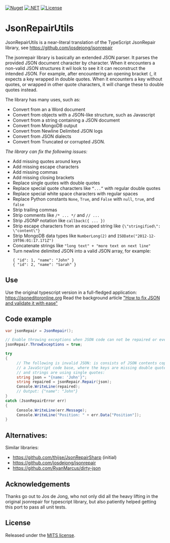 [![Nuget](https://img.shields.io/nuget/v/https%3A%2F%2Fwww.nuget.org%2Fpackages%2FJsonRepairUtils)](https://www.nuget.org/packages/JsonRepairUtils)
[![.NET](https://github.com/rstm-sf/JsonRepairUtils/actions/workflows/dotnet_test.yml/badge.svg)](https://github.com/rstm-sf/JsonRepairUtils/actions/workflows/dotnet.yml)
[![License](https://img.shields.io/badge/license-MIT-blue.svg)](LICENSE)

# JsonRepairUtils

JsonRepairUtils is a near-literal translation of the TypeScript JsonRepair library, see https://github.com/josdejong/jsonrepair

The jsonrepair library is basically an extended JSON parser. It parses the provided JSON document character by character. When it encounters a non-valid JSON structures it wil look to see it it can reconstruct the intended JSON. For example, after encountering an opening bracket `{`, it expects a key wrapped in double quotes. When it encounters a key without quotes, or wrapped in other quote characters, it will change these to double quotes instead.

The library has many uses, such as:

- Convert from an a Word document
- Convert from objects with a JSON-like structure, such as Javascript
- Convert from a string containing a JSON document
- Convert from MongoDB output
- Convert from Newline Delimited JSON logs
- Convert from JSON dialects
- Convert from Truncated or corrupted JSON.

*The library can fix the  following issues:*

- Add missing quotes around keys
- Add missing escape characters
- Add missing commas
- Add missing closing brackets
- Replace single quotes with double quotes
- Replace special quote characters like `“...”`  with regular double quotes
- Replace special white space characters with regular spaces
- Replace Python constants `None`, `True`, and `False` with `null`, `true`, and `false`
- Strip trailing commas
- Strip comments like `/* ... */` and `// ...`
- Strip JSONP notation like `callback({ ... })`
- Strip escape characters from an escaped string like `{\"stringified\": \"content\"}`
- Strip MongoDB data types like `NumberLong(2)` and `ISODate("2012-12-19T06:01:17.171Z")`
- Concatenate strings like `"long text" + "more text on next line"`
- Turn newline delimited JSON into a valid JSON array, for example:
    ```
    { "id": 1, "name": "John" }
    { "id": 2, "name": "Sarah" }
    ```


## Use

Use the original typescript version in a full-fledged application: https://jsoneditoronline.org
Read the background article ["How to fix JSON and validate it with ease"](https://jsoneditoronline.org/indepth/parse/fix-json/)

## Code example

```cs
var jsonRepair = JsonRepair();

// Enable throwing exceptions when JSON code can not be repaired or even understood (enabled by default)
jsonRepair.ThrowExceptions = true;

try
{
     // The following is invalid JSON: is consists of JSON contents copied from 
     // a JavaScript code base, where the keys are missing double quotes, 
     // and strings are using single quotes:
     string json = "{name: 'John'}";
     string repaired = jsonRepair.Repair(json);
     Console.WriteLine(repaired);
     // Output: {"name": "John"}
}
catch (JsonRepairError err)
{
     Console.WriteLine(err.Message);
     Console.WriteLine("Position: " + err.Data["Position"]);
}
```

## Alternatives:

Similar libraries:

- https://github.com/thijse/JsonRepairSharp (initial)
- https://github.com/josdejong/jsonrepair
- https://github.com/RyanMarcus/dirty-json

## Acknowledgements

Thanks go out to Jos de Jong, who not only did all the heavy lifting in the original jsonrepair for typescript library, but also patiently helped getting this port to pass all unit tests. 

## License

Released under the [MITS license](LICENSE.md).
